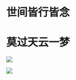 
#  世间皆行皆念
#  莫过天云一梦


<!--
**renhaizhen/renhaizhen** is a ✨ _special_ ✨ repository because its `README.md` (this file) appears on your GitHub profile.

Here are some ideas to get you started:

- 🔭 I’m currently working on ...
- 🌱 I’m currently learning ...
- 👯 I’m looking to collaborate on ...
- 🤔 I’m looking for help with ...
- 💬 Ask me about ...
- 📫 How to reach me: ...
- 😄 Pronouns: ...
- ⚡ Fun fact: ...
-->
<p align="left">
  <a href="https://github.com/renhaizhen">
    <img src="https://github-readme-stats-eight-theta.vercel.app/api?username=renhaizhen&show_icons=true&theme=algolia&include_all_commits=true&count_private=true&hide=prs,issues"/>
  </a>
</p>
 
<p align="left">
  <a href="https://github.com/renhaizhen">
    <img src="https://github-readme-stats-eight-theta.vercel.app/api/top-langs/?username=renhaizhen&layout=compact&langs_count=8&theme=algolia"/>
  </a>
</p>
